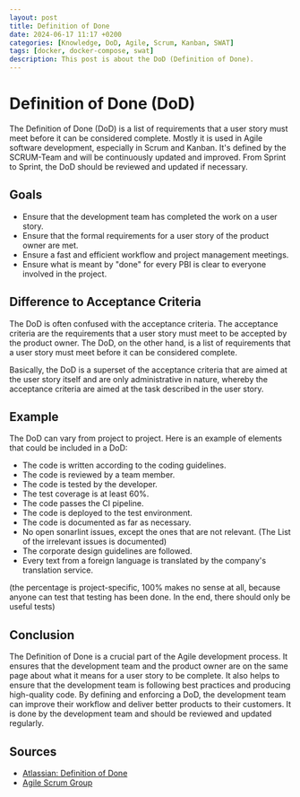 ```yaml
---
layout: post
title: Definition of Done
date: 2024-06-17 11:17 +0200
categories: [Knowledge, DoD, Agile, Scrum, Kanban, SWAT]
tags: [docker, docker-compose, swat]
description: This post is about the DoD (Definition of Done).
---
```

# Definition of Done (DoD)
The Definition of Done (DoD) is a list of requirements that a user story must meet before it can be considered complete.
Mostly it is used in Agile software development, especially in Scrum and Kanban.
It's defined by the SCRUM-Team and will be continuously updated and improved.
From Sprint to Sprint, the DoD should be reviewed and updated if necessary.



## Goals
- Ensure that the development team has completed the work on a user story.
- Ensure that the formal requirements for a user story of the product owner are met.
- Ensure a fast and efficient workflow and project management meetings.
- Ensure what is meant by "done" for every PBI is clear to everyone involved in the project.

## Difference to Acceptance Criteria
The DoD is often confused with the acceptance criteria.
The acceptance criteria are the requirements that a user story must meet to be accepted by the product owner.
The DoD, on the other hand,
is a list of requirements that a user story must meet before it can be considered complete.  

Basically, the DoD is a superset of the acceptance criteria that are aimed at the user story itself
and are only administrative in nature,
whereby the acceptance criteria are aimed at the task described in the user story.

## Example
The DoD can vary from project to project.
Here is an example of elements that could be included in a DoD:
- The code is written according to the coding guidelines.
- The code is reviewed by a team member.
- The code is tested by the developer.
- The test coverage is at least 60%.
- The code passes the CI pipeline.
- The code is deployed to the test environment.
- The code is documented as far as necessary.
- No open sonarlint issues, except the ones that are not relevant. (The List of the irrelevant issues is documented)
- The corporate design guidelines are followed.
- Every text from a foreign language is translated by the company's translation service.

(the percentage is project-specific, 100% makes no sense at all, because anyone can test that testing has been done. In the end, there should only be useful tests)

## Conclusion
The Definition of Done is a crucial part of the Agile development process.
It ensures that the development team and the product owner are on the same page about what it means for a user story to be complete.
It also helps to ensure that the development team is following best practices and producing high-quality code.
By defining and enforcing a DoD, the development team can improve their workflow and deliver better products to their customers.
It is done by the development team and should be reviewed and updated regularly.


## Sources
- [Atlassian: Definition of Done](https://www.atlassian.com/agile/scrum/definition-of-done)
- [Agile Scrum Group](https://agilescrumgroup.de/definition-of-done/)
